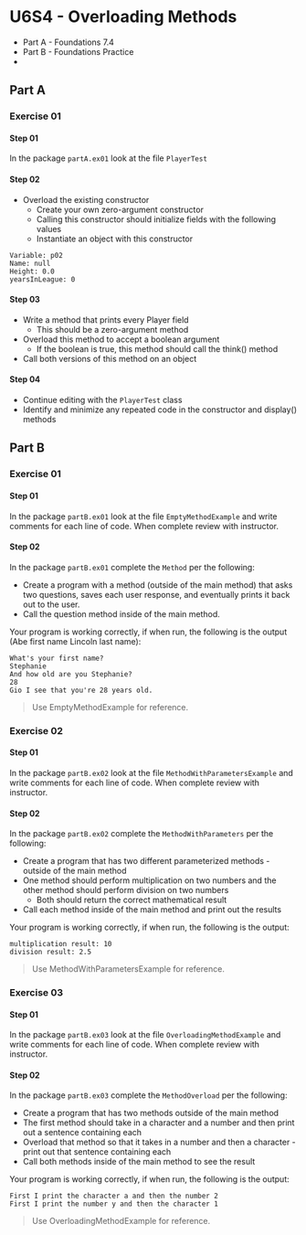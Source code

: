 # U6S4 - Overloading Methods

* Part A - Foundations 7.4
* Part B - Foundations Practice
*
## Part A

### Exercise 01

#### Step 01

In the package `partA.ex01` look at the file `PlayerTest`

#### Step 02
* Overload the existing constructor
  * Create your own zero-argument constructor
  * Calling this constructor should initialize fields with the
  following values
  * Instantiate an object with this constructor
```
Variable: p02
Name: null
Height: 0.0
yearsInLeague: 0

```

#### Step 03
* Write a method that prints every Player field
  * This should be a zero-argument method
* Overload this method to accept a boolean argument
  * If the boolean is true, this method should call the think()
  method
*  Call both versions of this method on an object

#### Step 04
* Continue editing with the `PlayerTest` class
* Identify and minimize any repeated code in the
  constructor and display() methods


## Part B

### Exercise 01

#### Step 01

In the package `partB.ex01` look at the file `EmptyMethodExample` and write comments for each line of code. When complete review with instructor.

#### Step 02

In the package `partB.ex01` complete the `Method` per the following:

* Create a program with a method (outside of the main method) that asks two questions, saves each user response, and eventually prints it back out to the user.
* Call the question method inside of the main method.

Your program is working correctly, if when run, the following is the output (Abe first name Lincoln last name):

```
What's your first name?
Stephanie
And how old are you Stephanie?
28
Gio I see that you're 28 years old.

```

> Use EmptyMethodExample for reference.

### Exercise 02

#### Step 01

In the package `partB.ex02` look at the file `MethodWithParametersExample` and write comments for each line of code. When complete review with instructor.

#### Step 02

In the package `partB.ex02` complete the `MethodWithParameters` per the following:

* Create a program that has two different parameterized methods - outside of the main method
* One method should perform multiplication on two numbers and the other method should perform division on two numbers
    * Both should return the correct mathematical result
* Call each method inside of the main method and print out the results

Your program is working correctly, if when run, the following is the output:

```
multiplication result: 10
division result: 2.5
```

> Use MethodWithParametersExample for reference.


### Exercise 03

#### Step 01

In the package `partB.ex03` look at the file `OverloadingMethodExample` and write comments for each line of code. When complete review with instructor.

#### Step 02

In the package `partB.ex03` complete the `MethodOverload` per the following:

* Create a program that has two methods outside of the main method
* The first method should take in a character and a number and then print out a sentence containing each
* Overload that method so that it takes in a number and then a character - print out that sentence containing each
* Call both methods inside of the main method to see the result

Your program is working correctly, if when run, the following is the output:

```
First I print the character a and then the number 2
First I print the number y and then the character 1
```

> Use OverloadingMethodExample for reference.
